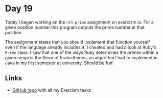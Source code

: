 # Day 19

Today I began working on the `nth-prime` assignment on exercism.io. For a given position number this program outputs the prime number at that position.

The assignment states that you should implement that function yourself even if the language already includes it. I cheated and had a look at Ruby's `Prime` class. I saw that one of the ways Ruby determines the primes within a given range is the Sieve of Eratosthenes, an algorithm I had to implement in Java in my first semester at university. Should be fun!

## Links

* [GitHub repo](https://github.com/lenn4rd/exercism) with all my Exercism tasks